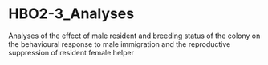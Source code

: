 # HBO2-3_Analyses
Analyses of the effect of male resident and breeding status of the colony on the behavioural response to male immigration and the reproductive suppression of resident female helper
